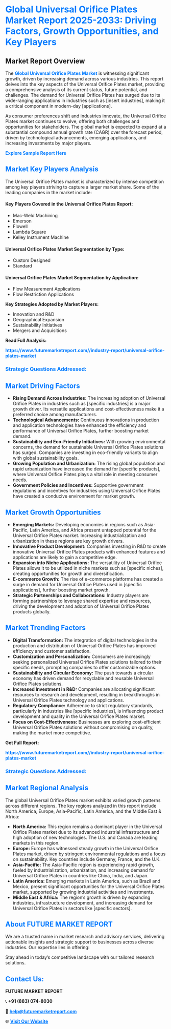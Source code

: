 <h1 style="color: #007BFF;">Global Universal Orifice Plates Market Report 2025-2033: Driving Factors, Growth Opportunities, and Key Players</h1>

<section id="overview">
<h2>Market Report Overview</h2>
<p>The <a href="https://www.futuremarketreport.com//industry-report/universal-orifice-plates-market" style="color: #007BFF; text-decoration: none;"><strong>Global Universal Orifice Plates Market</strong></a> is witnessing significant growth, driven by increasing demand across various industries. This report delves into the key aspects of the Universal Orifice Plates market, providing a comprehensive analysis of its current status, future potential, and challenges. The demand for Universal Orifice Plates has surged due to its wide-ranging applications in industries such as [insert industries], making it a critical component in modern-day [applications].</p>
<p>As consumer preferences shift and industries innovate, the Universal Orifice Plates market continues to evolve, offering both challenges and opportunities for stakeholders. The global market is expected to expand at a substantial compound annual growth rate (CAGR) over the forecast period, driven by technological advancements, emerging applications, and increasing investments by major players.</p>
</section>

<section id="overview">
<p><a href="https://www.futuremarketreport.com//request-sample/reportId=92416" style="color: #007BFF; text-decoration: none;"><strong>Explore Sample Report Here</strong></a></p>
</section>

<section id="key-players">
<h2 style="color: #007BFF;">Market Key Players Analysis</h2>
<p>The Universal Orifice Plates market is characterized by intense competition among key players striving to capture a larger market share. Some of the leading companies in the market include:</p>
<h4>Key Players Covered in the Universal Orifice Plates Report:</h4>
<ul><li>Mac-Weld Machining</li><li>Emerson</li><li>Flowell</li><li>Lambda Square</li><li>Kelley Instrument Machine</li></ul>
<h4>Universal Orifice Plates Market Segmentation by Type:</h4>
<ul><li>Custom Designed</li><li>Standard</li></ul>

<h4>Universal Orifice Plates Market Segmentation by Application:</h4>
<ul><li>Flow Measurement Applications</li><li>Flow Restriction Applications</li></ul>
<p><strong>Key Strategies Adopted by Market Players:</strong></p>
<ul>
<li>Innovation and R&D</li>
<li>Geographical Expansion</li>
<li>Sustainability Initiatives</li>
<li>Mergers and Acquisitions</li>
</ul>
</section>

<section>
<p><strong>Read Full Analysis: </strong></p><a href="https://www.futuremarketreport.com//industry-report/universal-orifice-plates-market" style="color: #007BFF; text-decoration: none;"><strong>https://www.futuremarketreport.com//industry-report/universal-orifice-plates-market</strong></a>
<h3 style="color: #007BFF;">Strategic Questions Addressed:</h3>
</section>

<section id="driving-factors">
<h2 style="color: #007BFF;">Market Driving Factors</h2>
<ul>
<li><strong>Rising Demand Across Industries:</strong> The increasing adoption of Universal Orifice Plates in industries such as [specific industries] is a major growth driver. Its versatile applications and cost-effectiveness make it a preferred choice among manufacturers.</li>
<li><strong>Technological Advancements:</strong> Continuous innovations in production and application technologies have enhanced the efficiency and performance of Universal Orifice Plates, further boosting market demand.</li>
<li><strong>Sustainability and Eco-Friendly Initiatives:</strong> With growing environmental concerns, the demand for sustainable Universal Orifice Plates solutions has surged. Companies are investing in eco-friendly variants to align with global sustainability goals.</li>
<li><strong>Growing Population and Urbanization:</strong> The rising global population and rapid urbanization have increased the demand for [specific products], where Universal Orifice Plates plays a vital role in meeting consumer needs.</li>
<li><strong>Government Policies and Incentives:</strong> Supportive government regulations and incentives for industries using Universal Orifice Plates have created a conducive environment for market growth.</li>
</ul>
</section>

<section id="growth-opportunities">
<h2 style="color: #007BFF;">Market Growth Opportunities</h2>
<ul>
<li><strong>Emerging Markets:</strong> Developing economies in regions such as Asia-Pacific, Latin America, and Africa present untapped potential for the Universal Orifice Plates market. Increasing industrialization and urbanization in these regions are key growth drivers.</li>
<li><strong>Innovative Product Development:</strong> Companies investing in R&D to create innovative Universal Orifice Plates products with enhanced features and applications are likely to gain a competitive edge.</li>
<li><strong>Expansion into Niche Applications:</strong> The versatility of Universal Orifice Plates allows it to be utilized in niche markets such as [specific niches], creating opportunities for growth and diversification.</li>
<li><strong>E-commerce Growth:</strong> The rise of e-commerce platforms has created a surge in demand for Universal Orifice Plates used in [specific applications], further boosting market growth.</li>
<li><strong>Strategic Partnerships and Collaborations:</strong> Industry players are forming partnerships to leverage shared expertise and resources, driving the development and adoption of Universal Orifice Plates products globally.</li>
</ul>
</section>

<section id="trending-factors">
<h2 style="color: #007BFF;">Market Trending Factors</h2>
<ul>
<li><strong>Digital Transformation:</strong> The integration of digital technologies in the production and distribution of Universal Orifice Plates has improved efficiency and customer satisfaction.</li>
<li><strong>Customization and Personalization:</strong> Consumers are increasingly seeking personalized Universal Orifice Plates solutions tailored to their specific needs, prompting companies to offer customizable options.</li>
<li><strong>Sustainability and Circular Economy:</strong> The push towards a circular economy has driven demand for recyclable and reusable Universal Orifice Plates solutions.</li>
<li><strong>Increased Investment in R&D:</strong> Companies are allocating significant resources to research and development, resulting in breakthroughs in Universal Orifice Plates technology and applications.</li>
<li><strong>Regulatory Compliance:</strong> Adherence to strict regulatory standards, particularly in industries like [specific industries], is influencing product development and quality in the Universal Orifice Plates market.</li>
<li><strong>Focus on Cost-Effectiveness:</strong> Businesses are exploring cost-efficient Universal Orifice Plates solutions without compromising on quality, making the market more competitive.</li>
</ul>
</section>

<section>
<p><strong>Get Full Report: </strong></p><a href="https://www.futuremarketreport.com//industry-report/universal-orifice-plates-market" style="color: #007BFF; text-decoration: none;"><strong>https://www.futuremarketreport.com//industry-report/universal-orifice-plates-market</strong></a>
<h3 style="color: #007BFF;">Strategic Questions Addressed:</h3>
</section>


<section id="regional-analysis">
<h2 style="color: #007BFF;">Market Regional Analysis</h2>
<p>The global Universal Orifice Plates market exhibits varied growth patterns across different regions. The key regions analyzed in this report include North America, Europe, Asia-Pacific, Latin America, and the Middle East & Africa:</p>
<ul>
<li><strong>North America:</strong> This region remains a dominant player in the Universal Orifice Plates market due to its advanced industrial infrastructure and high adoption of new technologies. The U.S. and Canada are leading markets in this region.</li>
<li><strong>Europe:</strong> Europe has witnessed steady growth in the Universal Orifice Plates market, driven by stringent environmental regulations and a focus on sustainability. Key countries include Germany, France, and the U.K.</li>
<li><strong>Asia-Pacific:</strong> The Asia-Pacific region is experiencing rapid growth, fueled by industrialization, urbanization, and increasing demand for Universal Orifice Plates in countries like China, India, and Japan.</li>
<li><strong>Latin America:</strong> Emerging markets in Latin America, such as Brazil and Mexico, present significant opportunities for the Universal Orifice Plates market, supported by growing industrial activities and investments.</li>
<li><strong>Middle East & Africa:</strong> The region’s growth is driven by expanding industries, infrastructure development, and increasing demand for Universal Orifice Plates in sectors like [specific sectors].</li>
</ul>
</section>

<footer>
<h2 style="color: #007BFF;">About FUTURE MARKET REPORT</h2>
<p>We are a trusted name in market research and advisory services, delivering actionable insights and strategic support to businesses across diverse industries. Our expertise lies in offering:</p>

<p>Stay ahead in today’s competitive landscape with our tailored research solutions.</p>

<h2 style="color: #007BFF;">Contact Us:</h2>
<p><strong>FUTURE MARKET REPORT</strong></p>
<p>📞 <strong>+91 (883) 074-8030</strong></p>
<p>📧 <strong><a href="mailto:help@futuremarketreport.com" style="color: #007BFF;">help@futuremarketreport.com</a></strong></p>
<p>🌐 <strong><a href="https://www.futuremarketreport.com/" style="color: #007BFF;">Visit Our Website</a></strong></p>
</footer>
